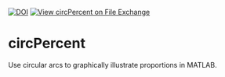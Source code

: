 [![DOI](https://zenodo.org/badge/736407888.svg)](https://zenodo.org/doi/10.5281/zenodo.10460350) [![View circPercent on File Exchange](https://www.mathworks.com/matlabcentral/images/matlab-file-exchange.svg)](https://www.mathworks.com/matlabcentral/fileexchange/157171-circpercent)

# circPercent
Use circular arcs to graphically illustrate proportions in MATLAB.
